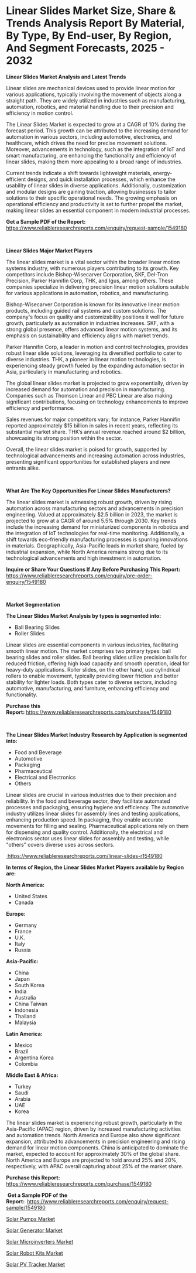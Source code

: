 <p><h1>Linear Slides Market Size, Share & Trends Analysis Report By Material, By Type, By End-user, By Region, And Segment Forecasts, 2025 - 2032</h1></p><p><strong>Linear Slides Market Analysis and Latest Trends</strong></p>
<p><p>Linear slides are mechanical devices used to provide linear motion for various applications, typically involving the movement of objects along a straight path. They are widely utilized in industries such as manufacturing, automation, robotics, and material handling due to their precision and efficiency in motion control. </p><p>The Linear Slides Market is expected to grow at a CAGR of 10% during the forecast period. This growth can be attributed to the increasing demand for automation in various sectors, including automotive, electronics, and healthcare, which drives the need for precise movement solutions. Moreover, advancements in technology, such as the integration of IoT and smart manufacturing, are enhancing the functionality and efficiency of linear slides, making them more appealing to a broad range of industries.</p><p>Current trends indicate a shift towards lightweight materials, energy-efficient designs, and quick installation processes, which enhance the usability of linear slides in diverse applications. Additionally, customization and modular designs are gaining traction, allowing businesses to tailor solutions to their specific operational needs. The growing emphasis on operational efficiency and productivity is set to further propel the market, making linear slides an essential component in modern industrial processes.</p></p>
<p><strong>Get a Sample PDF of the Report:&nbsp;</strong> <a href="https://www.reliableresearchreports.com/enquiry/request-sample/1549180?utm_campaign=10&utm_medium=2&utm_source=Github&utm_content=ia&utm_term=20022025&utm_id=linear-slides">https://www.reliableresearchreports.com/enquiry/request-sample/1549180</a></p>
<p>&nbsp;</p>
<p><strong>Linear Slides Major Market Players</strong></p>
<p><p>The linear slides market is a vital sector within the broader linear motion systems industry, with numerous players contributing to its growth. Key competitors include Bishop-Wisecarver Corporation, SKF, Del-Tron Precision, Parker Hannifin Corp, THK, and Igus, among others. These companies specialize in delivering precision linear motion solutions suitable for various applications in automation, robotics, and manufacturing.</p><p>Bishop-Wisecarver Corporation is known for its innovative linear motion products, including guided rail systems and custom solutions. The company's focus on quality and customizability positions it well for future growth, particularly as automation in industries increases. SKF, with a strong global presence, offers advanced linear motion systems, and its emphasis on sustainability and efficiency aligns with market trends.</p><p>Parker Hannifin Corp, a leader in motion and control technologies, provides robust linear slide solutions, leveraging its diversified portfolio to cater to diverse industries. THK, a pioneer in linear motion technologies, is experiencing steady growth fueled by the expanding automation sector in Asia, particularly in manufacturing and robotics.</p><p>The global linear slides market is projected to grow exponentially, driven by increased demand for automation and precision in manufacturing. Companies such as Thomson Linear and PBC Linear are also making significant contributions, focusing on technology enhancements to improve efficiency and performance.</p><p>Sales revenues for major competitors vary; for instance, Parker Hannifin reported approximately $15 billion in sales in recent years, reflecting its substantial market share. THK’s annual revenue reached around $2 billion, showcasing its strong position within the sector.</p><p>Overall, the linear slides market is poised for growth, supported by technological advancements and increasing automation across industries, presenting significant opportunities for established players and new entrants alike.</p></p>
<p>&nbsp;</p>
<p><strong>What Are The Key Opportunities For Linear Slides Manufacturers?</strong></p>
<p><p>The linear slides market is witnessing robust growth, driven by rising automation across manufacturing sectors and advancements in precision engineering. Valued at approximately $2.5 billion in 2023, the market is projected to grow at a CAGR of around 5.5% through 2030. Key trends include the increasing demand for miniaturized components in robotics and the integration of IoT technologies for real-time monitoring. Additionally, a shift towards eco-friendly manufacturing processes is spurring innovations in materials. Geographically, Asia-Pacific leads in market share, fueled by industrial expansion, while North America remains strong due to its technological advancements and high investment in automation.</p></p>
<p><strong>Inquire or Share Your Questions If Any Before Purchasing This Report:</strong> <a href="https://www.reliableresearchreports.com/enquiry/pre-order-enquiry/1549180?utm_campaign=10&utm_medium=2&utm_source=Github&utm_content=ia&utm_term=20022025&utm_id=linear-slides">https://www.reliableresearchreports.com/enquiry/pre-order-enquiry/1549180</a></p>
<p>&nbsp;</p>
<p><strong>Market Segmentation</strong></p>
<p><strong>The Linear Slides Market Analysis by types is segmented into:</strong></p>
<p><ul><li>Ball Bearing Slides</li><li>Roller Slides</li></ul></p>
<p><p>Linear slides are essential components in various industries, facilitating smooth linear motion. The market comprises two primary types: ball bearing slides and roller slides. Ball bearing slides utilize precision balls for reduced friction, offering high load capacity and smooth operation, ideal for heavy-duty applications. Roller slides, on the other hand, use cylindrical rollers to enable movement, typically providing lower friction and better stability for lighter loads. Both types cater to diverse sectors, including automotive, manufacturing, and furniture, enhancing efficiency and functionality.</p></p>
<p><strong>Purchase this Report:&nbsp;</strong><a href="https://www.reliableresearchreports.com/purchase/1549180?utm_campaign=10&utm_medium=2&utm_source=Github&utm_content=ia&utm_term=20022025&utm_id=linear-slides">https://www.reliableresearchreports.com/purchase/1549180</a></p>
<p>&nbsp;</p>
<p><strong>The Linear Slides Market Industry Research by Application is segmented into:</strong></p>
<p><ul><li>Food and Beverage</li><li>Automotive</li><li>Packaging</li><li>Pharmaceutical</li><li>Electrical and Electronics</li><li>Others</li></ul></p>
<p><p>Linear slides are crucial in various industries due to their precision and reliability. In the food and beverage sector, they facilitate automated processes and packaging, ensuring hygiene and efficiency. The automotive industry utilizes linear slides for assembly lines and testing applications, enhancing production speed. In packaging, they enable accurate movements for filling and sealing. Pharmaceutical applications rely on them for dispensing and quality control. Additionally, the electrical and electronics sector uses linear slides for assembly and testing, while "others" covers diverse uses across sectors.</p></p>
<p><a href="https://www.reliableresearchreports.com/linear-slides-r1549180?utm_campaign=10&utm_medium=2&utm_source=Github&utm_content=ia&utm_term=20022025&utm_id=linear-slides">&nbsp;https://www.reliableresearchreports.com/linear-slides-r1549180</a></p>
<p><strong>In terms of Region, the Linear Slides Market Players available by Region are:</strong></p>
<p>
    <p> <strong> North America: </strong>
        <ul>
            <li>United States</li>
            <li>Canada</li>
        </ul>
        </p> 
    <p> <strong> Europe: </strong>
        <ul>
            <li>Germany</li>
            <li>France</li>
            <li>U.K.</li>
            <li>Italy</li>
            <li>Russia</li>
        </ul>
        </p> 
    <p> <strong> Asia-Pacific: </strong>
        <ul>
            <li>China</li>
            <li>Japan</li>
            <li>South Korea</li>
            <li>India</li>
            <li>Australia</li>
            <li>China Taiwan</li>
            <li>Indonesia</li>
            <li>Thailand</li>
            <li>Malaysia</li>
        </ul>
        </p> 
    <p> <strong> Latin America: </strong>
        <ul>
            <li>Mexico</li>
            <li>Brazil</li>
            <li>Argentina Korea</li>
            <li>Colombia</li>
        </ul>
        </p> 
    <p> <strong> Middle East & Africa: </strong>
        <ul>
            <li>Turkey</li>
            <li>Saudi</li>
            <li>Arabia</li>
            <li>UAE</li>
            <li>Korea</li>
        </ul>
    </p>
    </p>
<p><p>The linear slides market is experiencing robust growth, particularly in the Asia-Pacific (APAC) region, driven by increased manufacturing activities and automation trends. North America and Europe also show significant expansion, attributed to advancements in precision engineering and rising demand for linear motion components. China is anticipated to dominate the market, expected to account for approximately 30% of the global share. North America and Europe are projected to hold around 25% and 20%, respectively, with APAC overall capturing about 25% of the market share.</p></p>
<p><strong>Purchase this Report: </strong><a href="https://www.reliableresearchreports.com/purchase/1549180?utm_campaign=10&utm_medium=2&utm_source=Github&utm_content=ia&utm_term=20022025&utm_id=linear-slides">https://www.reliableresearchreports.com/purchase/1549180</a></p>
<p>&nbsp;<strong>Get a Sample PDF of the Report:&nbsp;&nbsp;</strong><a href="https://www.reliableresearchreports.com/enquiry/request-sample/1549180?utm_campaign=10&utm_medium=2&utm_source=Github&utm_content=ia&utm_term=20022025&utm_id=linear-slides">https://www.reliableresearchreports.com/enquiry/request-sample/1549180</a></p>
<p><strong></strong></p>
<p><p><a href="https://github.com/buqjavesora/Market-Research-Report-List-1/blob/main/solar-pumps-market.md?utm_campaign=10&utm_medium=2&utm_source=Github&utm_content=ia&utm_term=20022025&utm_id=linear-slides">Solar Pumps Market</a></p><p><a href="https://github.com/savannabyun726/Market-Research-Report-List-1/blob/main/solar-generator-market.md?utm_campaign=10&utm_medium=2&utm_source=Github&utm_content=ia&utm_term=20022025&utm_id=linear-slides">Solar Generator Market</a></p><p><a href="https://github.com/iwciasylvya/Market-Research-Report-List-1/blob/main/solar-microinverters-market.md?utm_campaign=10&utm_medium=2&utm_source=Github&utm_content=ia&utm_term=20022025&utm_id=linear-slides">Solar Microinverters Market</a></p><p><a href="https://github.com/paljuhubeyde/Market-Research-Report-List-1/blob/main/solar-robot-kits-market.md?utm_campaign=10&utm_medium=2&utm_source=Github&utm_content=ia&utm_term=20022025&utm_id=linear-slides">Solar Robot Kits Market</a></p><p><a href="https://github.com/vilolakoreni/Market-Research-Report-List-1/blob/main/solar-pv-tracker-market.md?utm_campaign=10&utm_medium=2&utm_source=Github&utm_content=ia&utm_term=20022025&utm_id=linear-slides">Solar PV Tracker Market</a></p></p>